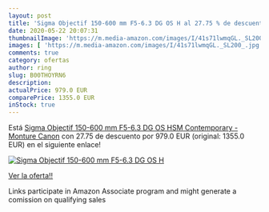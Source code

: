 ```yaml
---
layout: post
title: 'Sigma Objectif 150-600 mm F5-6.3 DG OS H al 27.75 % de descuento'
date: 2020-05-22 20:07:31
thumbnailImage: 'https://m.media-amazon.com/images/I/41s71lwmqGL._SL200_.jpg'
images: [ 'https://m.media-amazon.com/images/I/41s71lwmqGL._SL200_.jpg' ]
comments: true
category: ofertas
author: ring
slug: B00THOYRN6
description:
actualPrice: 979.0 EUR
comparePrice: 1355.0 EUR
inStock: true
---
```


Está [Sigma Objectif 150-600 mm F5-6.3 DG OS HSM Contemporary - Monture Canon](https://www.amazon.fr/dp/B00THOYRN6/?tag=tolees0d-21) con 27.75 de descuento por 979.0 EUR (original: 1355.0 EUR) en el siguiente enlace!

[![Sigma Objectif 150-600 mm F5-6.3 DG OS H](https://m.media-amazon.com/images/I/41s71lwmqGL._SL200_.jpg)](https://www.amazon.fr/dp/B00THOYRN6/?tag=tolees0d-21)

[Ver la oferta!!](https://www.amazon.fr/dp/B00THOYRN6/?tag=tolees0d-21)

Links participate in Amazon Associate program and might generate a comission on qualifying sales



